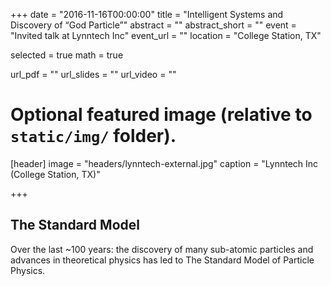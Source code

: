 +++
date = "2016-11-16T00:00:00"
title = "Intelligent Systems and Discovery of “God Particle”"
abstract = ""
abstract_short = ""
event = "Invited talk at Lynntech Inc"
event_url = ""
location = "College Station, TX"

selected = true
math = true

url_pdf = ""
url_slides = ""
url_video = ""

# Optional featured image (relative to `static/img/` folder).
[header]
image = "headers/lynntech-external.jpg"
caption = "Lynntech Inc (College Station, TX)"

+++

## The Standard Model

Over the last ~100 years: the discovery of many sub-atomic particles and advances in theoretical physics has led to The Standard Model of Particle Physics.
